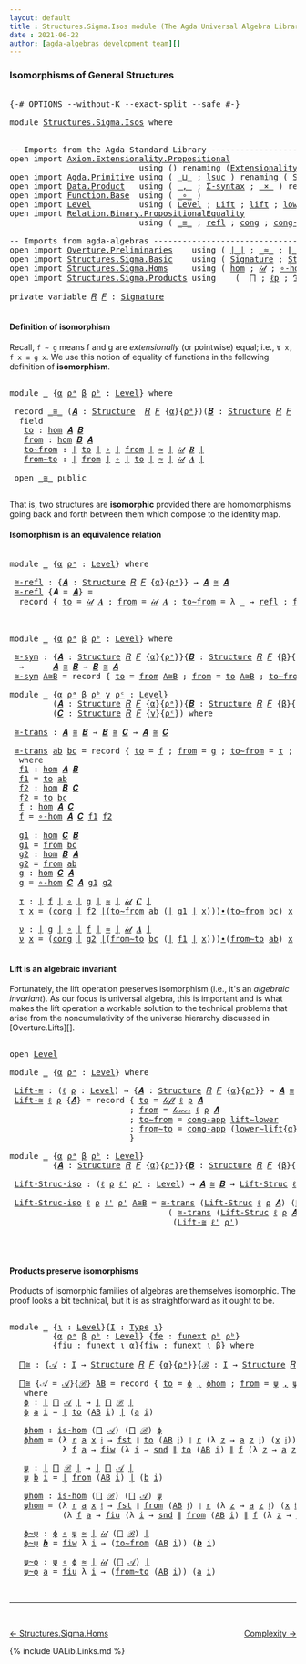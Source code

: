 ```yaml
---
layout: default
title : Structures.Sigma.Isos module (The Agda Universal Algebra Library)
date : 2021-06-22
author: [agda-algebras development team][]
---
```


### <a id="isomorphisms-of-general-structures">Isomorphisms of General Structures</a>

<pre class="Agda">

<a id="262" class="Symbol">{-#</a> <a id="266" class="Keyword">OPTIONS</a> <a id="274" class="Pragma">--without-K</a> <a id="286" class="Pragma">--exact-split</a> <a id="300" class="Pragma">--safe</a> <a id="307" class="Symbol">#-}</a>

<a id="312" class="Keyword">module</a> <a id="319" href="Structures.Sigma.Isos.html" class="Module">Structures.Sigma.Isos</a> <a id="341" class="Keyword">where</a>


<a id="349" class="Comment">-- Imports from the Agda Standard Library ------------------------------------------------------</a>
<a id="446" class="Keyword">open</a> <a id="451" class="Keyword">import</a> <a id="458" href="Axiom.Extensionality.Propositional.html" class="Module">Axiom.Extensionality.Propositional</a>
                           <a id="520" class="Keyword">using</a> <a id="526" class="Symbol">()</a> <a id="529" class="Keyword">renaming</a> <a id="538" class="Symbol">(</a><a id="539" href="Axiom.Extensionality.Propositional.html#741" class="Function">Extensionality</a> <a id="554" class="Symbol">to</a> <a id="557" class="Function">funext</a><a id="563" class="Symbol">)</a>
<a id="565" class="Keyword">open</a> <a id="570" class="Keyword">import</a> <a id="577" href="Agda.Primitive.html" class="Module">Agda.Primitive</a> <a id="592" class="Keyword">using</a> <a id="598" class="Symbol">(</a> <a id="600" href="Agda.Primitive.html#810" class="Primitive Operator">_⊔_</a> <a id="604" class="Symbol">;</a> <a id="606" href="Agda.Primitive.html#780" class="Primitive">lsuc</a> <a id="611" class="Symbol">)</a> <a id="613" class="Keyword">renaming</a> <a id="622" class="Symbol">(</a> <a id="624" href="Agda.Primitive.html#326" class="Primitive">Set</a> <a id="628" class="Symbol">to</a> <a id="631" class="Primitive">Type</a> <a id="636" class="Symbol">)</a>
<a id="638" class="Keyword">open</a> <a id="643" class="Keyword">import</a> <a id="650" href="Data.Product.html" class="Module">Data.Product</a>   <a id="665" class="Keyword">using</a> <a id="671" class="Symbol">(</a> <a id="673" href="Agda.Builtin.Sigma.html#236" class="InductiveConstructor Operator">_,_</a> <a id="677" class="Symbol">;</a> <a id="679" href="Data.Product.html#916" class="Function">Σ-syntax</a> <a id="688" class="Symbol">;</a> <a id="690" href="Data.Product.html#1167" class="Function Operator">_×_</a> <a id="694" class="Symbol">)</a> <a id="696" class="Keyword">renaming</a> <a id="705" class="Symbol">(</a> <a id="707" href="Agda.Builtin.Sigma.html#252" class="Field">proj₁</a> <a id="713" class="Symbol">to</a> <a id="716" class="Field">fst</a> <a id="720" class="Symbol">;</a> <a id="722" href="Agda.Builtin.Sigma.html#264" class="Field">proj₂</a> <a id="728" class="Symbol">to</a> <a id="731" class="Field">snd</a> <a id="735" class="Symbol">)</a>
<a id="737" class="Keyword">open</a> <a id="742" class="Keyword">import</a> <a id="749" href="Function.Base.html" class="Module">Function.Base</a>  <a id="764" class="Keyword">using</a> <a id="770" class="Symbol">(</a> <a id="772" href="Function.Base.html#1031" class="Function Operator">_∘_</a> <a id="776" class="Symbol">)</a>
<a id="778" class="Keyword">open</a> <a id="783" class="Keyword">import</a> <a id="790" href="Level.html" class="Module">Level</a>          <a id="805" class="Keyword">using</a> <a id="811" class="Symbol">(</a> <a id="813" href="Agda.Primitive.html#597" class="Postulate">Level</a> <a id="819" class="Symbol">;</a> <a id="821" href="Level.html#400" class="Record">Lift</a> <a id="826" class="Symbol">;</a> <a id="828" href="Level.html#457" class="InductiveConstructor">lift</a> <a id="833" class="Symbol">;</a> <a id="835" href="Level.html#470" class="Field">lower</a> <a id="841" class="Symbol">)</a>
<a id="843" class="Keyword">open</a> <a id="848" class="Keyword">import</a> <a id="855" href="Relation.Binary.PropositionalEquality.html" class="Module">Relation.Binary.PropositionalEquality</a>
                           <a id="920" class="Keyword">using</a> <a id="926" class="Symbol">(</a> <a id="928" href="Agda.Builtin.Equality.html#151" class="Datatype Operator">_≡_</a> <a id="932" class="Symbol">;</a> <a id="934" href="Agda.Builtin.Equality.html#208" class="InductiveConstructor">refl</a> <a id="939" class="Symbol">;</a> <a id="941" href="Relation.Binary.PropositionalEquality.Core.html#1130" class="Function">cong</a> <a id="946" class="Symbol">;</a> <a id="948" href="Relation.Binary.PropositionalEquality.Core.html#1461" class="Function">cong-app</a> <a id="957" class="Symbol">)</a>

<a id="960" class="Comment">-- Imports from agda-algebras -------------------------------------------------------------------</a>
<a id="1058" class="Keyword">open</a> <a id="1063" class="Keyword">import</a> <a id="1070" href="Overture.Preliminaries.html" class="Module">Overture.Preliminaries</a>    <a id="1096" class="Keyword">using</a> <a id="1102" class="Symbol">(</a> <a id="1104" href="Overture.Preliminaries.html#4245" class="Function Operator">∣_∣</a> <a id="1108" class="Symbol">;</a> <a id="1110" href="Overture.Preliminaries.html#9333" class="Function Operator">_≈_</a> <a id="1114" class="Symbol">;</a> <a id="1116" href="Overture.Preliminaries.html#4283" class="Function Operator">∥_∥</a> <a id="1120" class="Symbol">;</a> <a id="1122" href="Overture.Preliminaries.html#5275" class="Function Operator">_∙_</a> <a id="1126" class="Symbol">;</a> <a id="1128" href="Overture.Preliminaries.html#8658" class="Function">lower∼lift</a> <a id="1139" class="Symbol">;</a> <a id="1141" href="Overture.Preliminaries.html#8582" class="Function">lift∼lower</a> <a id="1152" class="Symbol">)</a>
<a id="1154" class="Keyword">open</a> <a id="1159" class="Keyword">import</a> <a id="1166" href="Structures.Sigma.Basic.html" class="Module">Structures.Sigma.Basic</a>    <a id="1192" class="Keyword">using</a> <a id="1198" class="Symbol">(</a> <a id="1200" href="Structures.Sigma.Basic.html#1165" class="Function">Signature</a> <a id="1210" class="Symbol">;</a> <a id="1212" href="Structures.Sigma.Basic.html#1326" class="Function">Structure</a> <a id="1222" class="Symbol">;</a> <a id="1224" href="Structures.Sigma.Basic.html#3849" class="Function">Lift-Struc</a> <a id="1235" class="Symbol">)</a>
<a id="1237" class="Keyword">open</a> <a id="1242" class="Keyword">import</a> <a id="1249" href="Structures.Sigma.Homs.html" class="Module">Structures.Sigma.Homs</a>     <a id="1275" class="Keyword">using</a> <a id="1281" class="Symbol">(</a> <a id="1283" href="Structures.Sigma.Homs.html#2347" class="Function">hom</a> <a id="1287" class="Symbol">;</a> <a id="1289" href="Structures.Sigma.Homs.html#3461" class="Function">𝒾𝒹</a> <a id="1292" class="Symbol">;</a> <a id="1294" href="Structures.Sigma.Homs.html#3335" class="Function">∘-hom</a> <a id="1300" class="Symbol">;</a> <a id="1302" href="Structures.Sigma.Homs.html#4290" class="Function">𝓁𝒾𝒻𝓉</a> <a id="1307" class="Symbol">;</a> <a id="1309" href="Structures.Sigma.Homs.html#4430" class="Function">𝓁ℴ𝓌ℯ𝓇</a> <a id="1315" class="Symbol">;</a> <a id="1317" href="Structures.Sigma.Homs.html#2256" class="Function">is-hom</a><a id="1323" class="Symbol">)</a>
<a id="1325" class="Keyword">open</a> <a id="1330" class="Keyword">import</a> <a id="1337" href="Structures.Sigma.Products.html" class="Module">Structures.Sigma.Products</a> <a id="1363" class="Keyword">using</a>    <a id="1372" class="Symbol">(</a>  <a id="1375" href="Structures.Sigma.Products.html#876" class="Function">⨅</a> <a id="1377" class="Symbol">;</a> <a id="1379" href="Structures.Sigma.Products.html#1277" class="Function">ℓp</a> <a id="1382" class="Symbol">;</a> <a id="1384" href="Structures.Sigma.Products.html#1313" class="Function">ℑ</a> <a id="1386" class="Symbol">;</a> <a id="1388" href="Structures.Sigma.Products.html#1363" class="Function">𝔖</a> <a id="1390" class="Symbol">;</a> <a id="1392" href="Structures.Sigma.Products.html#1431" class="Function">class-prod</a> <a id="1403" class="Symbol">)</a>

<a id="1406" class="Keyword">private</a> <a id="1414" class="Keyword">variable</a> <a id="1423" href="Structures.Sigma.Isos.html#1423" class="Generalizable">𝑅</a> <a id="1425" href="Structures.Sigma.Isos.html#1425" class="Generalizable">𝐹</a> <a id="1427" class="Symbol">:</a> <a id="1429" href="Structures.Sigma.Basic.html#1165" class="Function">Signature</a>

</pre>


#### <a id="isomorphism-toolbox">Definition of isomorphism</a>

Recall, `f ~ g` means f and g are *extensionally* (or pointwise) equal; i.e., `∀ x, f x ≡ g x`. We use this notion of equality of functions in the following definition of **isomorphism**.

<pre class="Agda">

<a id="1720" class="Keyword">module</a> <a id="1727" href="Structures.Sigma.Isos.html#1727" class="Module">_</a> <a id="1729" class="Symbol">{</a><a id="1730" href="Structures.Sigma.Isos.html#1730" class="Bound">α</a> <a id="1732" href="Structures.Sigma.Isos.html#1732" class="Bound">ρᵃ</a> <a id="1735" href="Structures.Sigma.Isos.html#1735" class="Bound">β</a> <a id="1737" href="Structures.Sigma.Isos.html#1737" class="Bound">ρᵇ</a> <a id="1740" class="Symbol">:</a> <a id="1742" href="Agda.Primitive.html#597" class="Postulate">Level</a><a id="1747" class="Symbol">}</a> <a id="1749" class="Keyword">where</a>

 <a id="1757" class="Keyword">record</a> <a id="1764" href="Structures.Sigma.Isos.html#1764" class="Record Operator">_≅_</a> <a id="1768" class="Symbol">(</a><a id="1769" href="Structures.Sigma.Isos.html#1769" class="Bound">𝑨</a> <a id="1771" class="Symbol">:</a> <a id="1773" href="Structures.Sigma.Basic.html#1326" class="Function">Structure</a>  <a id="1784" href="Structures.Sigma.Isos.html#1423" class="Generalizable">𝑅</a> <a id="1786" href="Structures.Sigma.Isos.html#1425" class="Generalizable">𝐹</a> <a id="1788" class="Symbol">{</a><a id="1789" href="Structures.Sigma.Isos.html#1730" class="Bound">α</a><a id="1790" class="Symbol">}{</a><a id="1792" href="Structures.Sigma.Isos.html#1732" class="Bound">ρᵃ</a><a id="1794" class="Symbol">})(</a><a id="1797" href="Structures.Sigma.Isos.html#1797" class="Bound">𝑩</a> <a id="1799" class="Symbol">:</a> <a id="1801" href="Structures.Sigma.Basic.html#1326" class="Function">Structure</a> <a id="1811" href="Structures.Sigma.Isos.html#1423" class="Generalizable">𝑅</a> <a id="1813" href="Structures.Sigma.Isos.html#1425" class="Generalizable">𝐹</a> <a id="1815" class="Symbol">{</a><a id="1816" href="Structures.Sigma.Isos.html#1735" class="Bound">β</a><a id="1817" class="Symbol">}{</a><a id="1819" href="Structures.Sigma.Isos.html#1737" class="Bound">ρᵇ</a><a id="1821" class="Symbol">})</a> <a id="1824" class="Symbol">:</a> <a id="1826" href="Structures.Sigma.Isos.html#631" class="Primitive">Type</a> <a id="1831" class="Symbol">(</a><a id="1832" href="Structures.Sigma.Isos.html#1730" class="Bound">α</a> <a id="1834" href="Agda.Primitive.html#810" class="Primitive Operator">⊔</a> <a id="1836" href="Structures.Sigma.Isos.html#1732" class="Bound">ρᵃ</a> <a id="1839" href="Agda.Primitive.html#810" class="Primitive Operator">⊔</a> <a id="1841" href="Structures.Sigma.Isos.html#1735" class="Bound">β</a> <a id="1843" href="Agda.Primitive.html#810" class="Primitive Operator">⊔</a> <a id="1845" href="Structures.Sigma.Isos.html#1737" class="Bound">ρᵇ</a><a id="1847" class="Symbol">)</a> <a id="1849" class="Keyword">where</a>
  <a id="1857" class="Keyword">field</a>
   <a id="1866" href="Structures.Sigma.Isos.html#1866" class="Field">to</a> <a id="1869" class="Symbol">:</a> <a id="1871" href="Structures.Sigma.Homs.html#2347" class="Function">hom</a> <a id="1875" href="Structures.Sigma.Isos.html#1769" class="Bound">𝑨</a> <a id="1877" href="Structures.Sigma.Isos.html#1797" class="Bound">𝑩</a>
   <a id="1882" href="Structures.Sigma.Isos.html#1882" class="Field">from</a> <a id="1887" class="Symbol">:</a> <a id="1889" href="Structures.Sigma.Homs.html#2347" class="Function">hom</a> <a id="1893" href="Structures.Sigma.Isos.html#1797" class="Bound">𝑩</a> <a id="1895" href="Structures.Sigma.Isos.html#1769" class="Bound">𝑨</a>
   <a id="1900" href="Structures.Sigma.Isos.html#1900" class="Field">to∼from</a> <a id="1908" class="Symbol">:</a> <a id="1910" href="Overture.Preliminaries.html#4245" class="Function Operator">∣</a> <a id="1912" href="Structures.Sigma.Isos.html#1866" class="Field">to</a> <a id="1915" href="Overture.Preliminaries.html#4245" class="Function Operator">∣</a> <a id="1917" href="Function.Base.html#1031" class="Function Operator">∘</a> <a id="1919" href="Overture.Preliminaries.html#4245" class="Function Operator">∣</a> <a id="1921" href="Structures.Sigma.Isos.html#1882" class="Field">from</a> <a id="1926" href="Overture.Preliminaries.html#4245" class="Function Operator">∣</a> <a id="1928" href="Overture.Preliminaries.html#9333" class="Function Operator">≈</a> <a id="1930" href="Overture.Preliminaries.html#4245" class="Function Operator">∣</a> <a id="1932" href="Structures.Sigma.Homs.html#3461" class="Function">𝒾𝒹</a> <a id="1935" href="Structures.Sigma.Isos.html#1797" class="Bound">𝑩</a> <a id="1937" href="Overture.Preliminaries.html#4245" class="Function Operator">∣</a>
   <a id="1942" href="Structures.Sigma.Isos.html#1942" class="Field">from∼to</a> <a id="1950" class="Symbol">:</a> <a id="1952" href="Overture.Preliminaries.html#4245" class="Function Operator">∣</a> <a id="1954" href="Structures.Sigma.Isos.html#1882" class="Field">from</a> <a id="1959" href="Overture.Preliminaries.html#4245" class="Function Operator">∣</a> <a id="1961" href="Function.Base.html#1031" class="Function Operator">∘</a> <a id="1963" href="Overture.Preliminaries.html#4245" class="Function Operator">∣</a> <a id="1965" href="Structures.Sigma.Isos.html#1866" class="Field">to</a> <a id="1968" href="Overture.Preliminaries.html#4245" class="Function Operator">∣</a> <a id="1970" href="Overture.Preliminaries.html#9333" class="Function Operator">≈</a> <a id="1972" href="Overture.Preliminaries.html#4245" class="Function Operator">∣</a> <a id="1974" href="Structures.Sigma.Homs.html#3461" class="Function">𝒾𝒹</a> <a id="1977" href="Structures.Sigma.Isos.html#1769" class="Bound">𝑨</a> <a id="1979" href="Overture.Preliminaries.html#4245" class="Function Operator">∣</a>

 <a id="1983" class="Keyword">open</a> <a id="1988" href="Structures.Sigma.Isos.html#1764" class="Module Operator">_≅_</a> <a id="1992" class="Keyword">public</a>

</pre>

That is, two structures are **isomorphic** provided there are homomorphisms going back and forth between them which compose to the identity map.



#### <a id="isomorphism-is-an-equivalence-relation">Isomorphism is an equivalence relation</a>

<pre class="Agda">

<a id="2270" class="Keyword">module</a> <a id="2277" href="Structures.Sigma.Isos.html#2277" class="Module">_</a> <a id="2279" class="Symbol">{</a><a id="2280" href="Structures.Sigma.Isos.html#2280" class="Bound">α</a> <a id="2282" href="Structures.Sigma.Isos.html#2282" class="Bound">ρᵃ</a> <a id="2285" class="Symbol">:</a> <a id="2287" href="Agda.Primitive.html#597" class="Postulate">Level</a><a id="2292" class="Symbol">}</a> <a id="2294" class="Keyword">where</a>

 <a id="2302" href="Structures.Sigma.Isos.html#2302" class="Function">≅-refl</a> <a id="2309" class="Symbol">:</a> <a id="2311" class="Symbol">{</a><a id="2312" href="Structures.Sigma.Isos.html#2312" class="Bound">𝑨</a> <a id="2314" class="Symbol">:</a> <a id="2316" href="Structures.Sigma.Basic.html#1326" class="Function">Structure</a> <a id="2326" href="Structures.Sigma.Isos.html#1423" class="Generalizable">𝑅</a> <a id="2328" href="Structures.Sigma.Isos.html#1425" class="Generalizable">𝐹</a> <a id="2330" class="Symbol">{</a><a id="2331" href="Structures.Sigma.Isos.html#2280" class="Bound">α</a><a id="2332" class="Symbol">}{</a><a id="2334" href="Structures.Sigma.Isos.html#2282" class="Bound">ρᵃ</a><a id="2336" class="Symbol">}}</a> <a id="2339" class="Symbol">→</a> <a id="2341" href="Structures.Sigma.Isos.html#2312" class="Bound">𝑨</a> <a id="2343" href="Structures.Sigma.Isos.html#1764" class="Record Operator">≅</a> <a id="2345" href="Structures.Sigma.Isos.html#2312" class="Bound">𝑨</a>
 <a id="2348" href="Structures.Sigma.Isos.html#2302" class="Function">≅-refl</a> <a id="2355" class="Symbol">{</a><a id="2356" class="Argument">𝑨</a> <a id="2358" class="Symbol">=</a> <a id="2360" href="Structures.Sigma.Isos.html#2360" class="Bound">𝑨</a><a id="2361" class="Symbol">}</a> <a id="2363" class="Symbol">=</a>
  <a id="2367" class="Keyword">record</a> <a id="2374" class="Symbol">{</a> <a id="2376" href="Structures.Sigma.Isos.html#1866" class="Field">to</a> <a id="2379" class="Symbol">=</a> <a id="2381" href="Structures.Sigma.Homs.html#3461" class="Function">𝒾𝒹</a> <a id="2384" href="Structures.Sigma.Isos.html#2360" class="Bound">𝑨</a> <a id="2386" class="Symbol">;</a> <a id="2388" href="Structures.Sigma.Isos.html#1882" class="Field">from</a> <a id="2393" class="Symbol">=</a> <a id="2395" href="Structures.Sigma.Homs.html#3461" class="Function">𝒾𝒹</a> <a id="2398" href="Structures.Sigma.Isos.html#2360" class="Bound">𝑨</a> <a id="2400" class="Symbol">;</a> <a id="2402" href="Structures.Sigma.Isos.html#1900" class="Field">to∼from</a> <a id="2410" class="Symbol">=</a> <a id="2412" class="Symbol">λ</a> <a id="2414" href="Structures.Sigma.Isos.html#2414" class="Bound">_</a> <a id="2416" class="Symbol">→</a> <a id="2418" href="Agda.Builtin.Equality.html#208" class="InductiveConstructor">refl</a> <a id="2423" class="Symbol">;</a> <a id="2425" href="Structures.Sigma.Isos.html#1942" class="Field">from∼to</a> <a id="2433" class="Symbol">=</a> <a id="2435" class="Symbol">λ</a> <a id="2437" href="Structures.Sigma.Isos.html#2437" class="Bound">_</a> <a id="2439" class="Symbol">→</a> <a id="2441" href="Agda.Builtin.Equality.html#208" class="InductiveConstructor">refl</a> <a id="2446" class="Symbol">}</a>



<a id="2451" class="Keyword">module</a> <a id="2458" href="Structures.Sigma.Isos.html#2458" class="Module">_</a> <a id="2460" class="Symbol">{</a><a id="2461" href="Structures.Sigma.Isos.html#2461" class="Bound">α</a> <a id="2463" href="Structures.Sigma.Isos.html#2463" class="Bound">ρᵃ</a> <a id="2466" href="Structures.Sigma.Isos.html#2466" class="Bound">β</a> <a id="2468" href="Structures.Sigma.Isos.html#2468" class="Bound">ρᵇ</a> <a id="2471" class="Symbol">:</a> <a id="2473" href="Agda.Primitive.html#597" class="Postulate">Level</a><a id="2478" class="Symbol">}</a> <a id="2480" class="Keyword">where</a>

 <a id="2488" href="Structures.Sigma.Isos.html#2488" class="Function">≅-sym</a> <a id="2494" class="Symbol">:</a> <a id="2496" class="Symbol">{</a><a id="2497" href="Structures.Sigma.Isos.html#2497" class="Bound">𝑨</a> <a id="2499" class="Symbol">:</a> <a id="2501" href="Structures.Sigma.Basic.html#1326" class="Function">Structure</a> <a id="2511" href="Structures.Sigma.Isos.html#1423" class="Generalizable">𝑅</a> <a id="2513" href="Structures.Sigma.Isos.html#1425" class="Generalizable">𝐹</a> <a id="2515" class="Symbol">{</a><a id="2516" href="Structures.Sigma.Isos.html#2461" class="Bound">α</a><a id="2517" class="Symbol">}{</a><a id="2519" href="Structures.Sigma.Isos.html#2463" class="Bound">ρᵃ</a><a id="2521" class="Symbol">}}{</a><a id="2524" href="Structures.Sigma.Isos.html#2524" class="Bound">𝑩</a> <a id="2526" class="Symbol">:</a> <a id="2528" href="Structures.Sigma.Basic.html#1326" class="Function">Structure</a> <a id="2538" href="Structures.Sigma.Isos.html#1423" class="Generalizable">𝑅</a> <a id="2540" href="Structures.Sigma.Isos.html#1425" class="Generalizable">𝐹</a> <a id="2542" class="Symbol">{</a><a id="2543" href="Structures.Sigma.Isos.html#2466" class="Bound">β</a><a id="2544" class="Symbol">}{</a><a id="2546" href="Structures.Sigma.Isos.html#2468" class="Bound">ρᵇ</a><a id="2548" class="Symbol">}}</a>
  <a id="2553" class="Symbol">→</a>      <a id="2560" href="Structures.Sigma.Isos.html#2497" class="Bound">𝑨</a> <a id="2562" href="Structures.Sigma.Isos.html#1764" class="Record Operator">≅</a> <a id="2564" href="Structures.Sigma.Isos.html#2524" class="Bound">𝑩</a> <a id="2566" class="Symbol">→</a> <a id="2568" href="Structures.Sigma.Isos.html#2524" class="Bound">𝑩</a> <a id="2570" href="Structures.Sigma.Isos.html#1764" class="Record Operator">≅</a> <a id="2572" href="Structures.Sigma.Isos.html#2497" class="Bound">𝑨</a>
 <a id="2575" href="Structures.Sigma.Isos.html#2488" class="Function">≅-sym</a> <a id="2581" href="Structures.Sigma.Isos.html#2581" class="Bound">A≅B</a> <a id="2585" class="Symbol">=</a> <a id="2587" class="Keyword">record</a> <a id="2594" class="Symbol">{</a> <a id="2596" href="Structures.Sigma.Isos.html#1866" class="Field">to</a> <a id="2599" class="Symbol">=</a> <a id="2601" href="Structures.Sigma.Isos.html#1882" class="Field">from</a> <a id="2606" href="Structures.Sigma.Isos.html#2581" class="Bound">A≅B</a> <a id="2610" class="Symbol">;</a> <a id="2612" href="Structures.Sigma.Isos.html#1882" class="Field">from</a> <a id="2617" class="Symbol">=</a> <a id="2619" href="Structures.Sigma.Isos.html#1866" class="Field">to</a> <a id="2622" href="Structures.Sigma.Isos.html#2581" class="Bound">A≅B</a> <a id="2626" class="Symbol">;</a> <a id="2628" href="Structures.Sigma.Isos.html#1900" class="Field">to∼from</a> <a id="2636" class="Symbol">=</a> <a id="2638" href="Structures.Sigma.Isos.html#1942" class="Field">from∼to</a> <a id="2646" href="Structures.Sigma.Isos.html#2581" class="Bound">A≅B</a> <a id="2650" class="Symbol">;</a> <a id="2652" href="Structures.Sigma.Isos.html#1942" class="Field">from∼to</a> <a id="2660" class="Symbol">=</a> <a id="2662" href="Structures.Sigma.Isos.html#1900" class="Field">to∼from</a> <a id="2670" href="Structures.Sigma.Isos.html#2581" class="Bound">A≅B</a> <a id="2674" class="Symbol">}</a>

<a id="2677" class="Keyword">module</a> <a id="2684" href="Structures.Sigma.Isos.html#2684" class="Module">_</a> <a id="2686" class="Symbol">{</a><a id="2687" href="Structures.Sigma.Isos.html#2687" class="Bound">α</a> <a id="2689" href="Structures.Sigma.Isos.html#2689" class="Bound">ρᵃ</a> <a id="2692" href="Structures.Sigma.Isos.html#2692" class="Bound">β</a> <a id="2694" href="Structures.Sigma.Isos.html#2694" class="Bound">ρᵇ</a> <a id="2697" href="Structures.Sigma.Isos.html#2697" class="Bound">γ</a> <a id="2699" href="Structures.Sigma.Isos.html#2699" class="Bound">ρᶜ</a> <a id="2702" class="Symbol">:</a> <a id="2704" href="Agda.Primitive.html#597" class="Postulate">Level</a><a id="2709" class="Symbol">}</a>
         <a id="2720" class="Symbol">(</a><a id="2721" href="Structures.Sigma.Isos.html#2721" class="Bound">𝑨</a> <a id="2723" class="Symbol">:</a> <a id="2725" href="Structures.Sigma.Basic.html#1326" class="Function">Structure</a> <a id="2735" href="Structures.Sigma.Isos.html#1423" class="Generalizable">𝑅</a> <a id="2737" href="Structures.Sigma.Isos.html#1425" class="Generalizable">𝐹</a> <a id="2739" class="Symbol">{</a><a id="2740" href="Structures.Sigma.Isos.html#2687" class="Bound">α</a><a id="2741" class="Symbol">}{</a><a id="2743" href="Structures.Sigma.Isos.html#2689" class="Bound">ρᵃ</a><a id="2745" class="Symbol">}){</a><a id="2748" href="Structures.Sigma.Isos.html#2748" class="Bound">𝑩</a> <a id="2750" class="Symbol">:</a> <a id="2752" href="Structures.Sigma.Basic.html#1326" class="Function">Structure</a> <a id="2762" href="Structures.Sigma.Isos.html#1423" class="Generalizable">𝑅</a> <a id="2764" href="Structures.Sigma.Isos.html#1425" class="Generalizable">𝐹</a> <a id="2766" class="Symbol">{</a><a id="2767" href="Structures.Sigma.Isos.html#2692" class="Bound">β</a><a id="2768" class="Symbol">}{</a><a id="2770" href="Structures.Sigma.Isos.html#2694" class="Bound">ρᵇ</a><a id="2772" class="Symbol">}}</a>
         <a id="2784" class="Symbol">(</a><a id="2785" href="Structures.Sigma.Isos.html#2785" class="Bound">𝑪</a> <a id="2787" class="Symbol">:</a> <a id="2789" href="Structures.Sigma.Basic.html#1326" class="Function">Structure</a> <a id="2799" href="Structures.Sigma.Isos.html#1423" class="Generalizable">𝑅</a> <a id="2801" href="Structures.Sigma.Isos.html#1425" class="Generalizable">𝐹</a> <a id="2803" class="Symbol">{</a><a id="2804" href="Structures.Sigma.Isos.html#2697" class="Bound">γ</a><a id="2805" class="Symbol">}{</a><a id="2807" href="Structures.Sigma.Isos.html#2699" class="Bound">ρᶜ</a><a id="2809" class="Symbol">})</a> <a id="2812" class="Keyword">where</a>

 <a id="2820" href="Structures.Sigma.Isos.html#2820" class="Function">≅-trans</a> <a id="2828" class="Symbol">:</a> <a id="2830" href="Structures.Sigma.Isos.html#2721" class="Bound">𝑨</a> <a id="2832" href="Structures.Sigma.Isos.html#1764" class="Record Operator">≅</a> <a id="2834" href="Structures.Sigma.Isos.html#2748" class="Bound">𝑩</a> <a id="2836" class="Symbol">→</a> <a id="2838" href="Structures.Sigma.Isos.html#2748" class="Bound">𝑩</a> <a id="2840" href="Structures.Sigma.Isos.html#1764" class="Record Operator">≅</a> <a id="2842" href="Structures.Sigma.Isos.html#2785" class="Bound">𝑪</a> <a id="2844" class="Symbol">→</a> <a id="2846" href="Structures.Sigma.Isos.html#2721" class="Bound">𝑨</a> <a id="2848" href="Structures.Sigma.Isos.html#1764" class="Record Operator">≅</a> <a id="2850" href="Structures.Sigma.Isos.html#2785" class="Bound">𝑪</a>

 <a id="2854" href="Structures.Sigma.Isos.html#2820" class="Function">≅-trans</a> <a id="2862" href="Structures.Sigma.Isos.html#2862" class="Bound">ab</a> <a id="2865" href="Structures.Sigma.Isos.html#2865" class="Bound">bc</a> <a id="2868" class="Symbol">=</a> <a id="2870" class="Keyword">record</a> <a id="2877" class="Symbol">{</a> <a id="2879" href="Structures.Sigma.Isos.html#1866" class="Field">to</a> <a id="2882" class="Symbol">=</a> <a id="2884" href="Structures.Sigma.Isos.html#2993" class="Function">f</a> <a id="2886" class="Symbol">;</a> <a id="2888" href="Structures.Sigma.Isos.html#1882" class="Field">from</a> <a id="2893" class="Symbol">=</a> <a id="2895" href="Structures.Sigma.Isos.html#3090" class="Function">g</a> <a id="2897" class="Symbol">;</a> <a id="2899" href="Structures.Sigma.Isos.html#1900" class="Field">to∼from</a> <a id="2907" class="Symbol">=</a> <a id="2909" href="Structures.Sigma.Isos.html#3127" class="Function">τ</a> <a id="2911" class="Symbol">;</a> <a id="2913" href="Structures.Sigma.Isos.html#1942" class="Field">from∼to</a> <a id="2921" class="Symbol">=</a> <a id="2923" href="Structures.Sigma.Isos.html#3219" class="Function">ν</a> <a id="2925" class="Symbol">}</a>
  <a id="2929" class="Keyword">where</a>
  <a id="2937" href="Structures.Sigma.Isos.html#2937" class="Function">f1</a> <a id="2940" class="Symbol">:</a> <a id="2942" href="Structures.Sigma.Homs.html#2347" class="Function">hom</a> <a id="2946" href="Structures.Sigma.Isos.html#2721" class="Bound">𝑨</a> <a id="2948" href="Structures.Sigma.Isos.html#2748" class="Bound">𝑩</a>
  <a id="2952" href="Structures.Sigma.Isos.html#2937" class="Function">f1</a> <a id="2955" class="Symbol">=</a> <a id="2957" href="Structures.Sigma.Isos.html#1866" class="Field">to</a> <a id="2960" href="Structures.Sigma.Isos.html#2862" class="Bound">ab</a>
  <a id="2965" href="Structures.Sigma.Isos.html#2965" class="Function">f2</a> <a id="2968" class="Symbol">:</a> <a id="2970" href="Structures.Sigma.Homs.html#2347" class="Function">hom</a> <a id="2974" href="Structures.Sigma.Isos.html#2748" class="Bound">𝑩</a> <a id="2976" href="Structures.Sigma.Isos.html#2785" class="Bound">𝑪</a>
  <a id="2980" href="Structures.Sigma.Isos.html#2965" class="Function">f2</a> <a id="2983" class="Symbol">=</a> <a id="2985" href="Structures.Sigma.Isos.html#1866" class="Field">to</a> <a id="2988" href="Structures.Sigma.Isos.html#2865" class="Bound">bc</a>
  <a id="2993" href="Structures.Sigma.Isos.html#2993" class="Function">f</a> <a id="2995" class="Symbol">:</a> <a id="2997" href="Structures.Sigma.Homs.html#2347" class="Function">hom</a> <a id="3001" href="Structures.Sigma.Isos.html#2721" class="Bound">𝑨</a> <a id="3003" href="Structures.Sigma.Isos.html#2785" class="Bound">𝑪</a>
  <a id="3007" href="Structures.Sigma.Isos.html#2993" class="Function">f</a> <a id="3009" class="Symbol">=</a> <a id="3011" href="Structures.Sigma.Homs.html#3335" class="Function">∘-hom</a> <a id="3017" href="Structures.Sigma.Isos.html#2721" class="Bound">𝑨</a> <a id="3019" href="Structures.Sigma.Isos.html#2785" class="Bound">𝑪</a> <a id="3021" href="Structures.Sigma.Isos.html#2937" class="Function">f1</a> <a id="3024" href="Structures.Sigma.Isos.html#2965" class="Function">f2</a>

  <a id="3030" href="Structures.Sigma.Isos.html#3030" class="Function">g1</a> <a id="3033" class="Symbol">:</a> <a id="3035" href="Structures.Sigma.Homs.html#2347" class="Function">hom</a> <a id="3039" href="Structures.Sigma.Isos.html#2785" class="Bound">𝑪</a> <a id="3041" href="Structures.Sigma.Isos.html#2748" class="Bound">𝑩</a>
  <a id="3045" href="Structures.Sigma.Isos.html#3030" class="Function">g1</a> <a id="3048" class="Symbol">=</a> <a id="3050" href="Structures.Sigma.Isos.html#1882" class="Field">from</a> <a id="3055" href="Structures.Sigma.Isos.html#2865" class="Bound">bc</a>
  <a id="3060" href="Structures.Sigma.Isos.html#3060" class="Function">g2</a> <a id="3063" class="Symbol">:</a> <a id="3065" href="Structures.Sigma.Homs.html#2347" class="Function">hom</a> <a id="3069" href="Structures.Sigma.Isos.html#2748" class="Bound">𝑩</a> <a id="3071" href="Structures.Sigma.Isos.html#2721" class="Bound">𝑨</a>
  <a id="3075" href="Structures.Sigma.Isos.html#3060" class="Function">g2</a> <a id="3078" class="Symbol">=</a> <a id="3080" href="Structures.Sigma.Isos.html#1882" class="Field">from</a> <a id="3085" href="Structures.Sigma.Isos.html#2862" class="Bound">ab</a>
  <a id="3090" href="Structures.Sigma.Isos.html#3090" class="Function">g</a> <a id="3092" class="Symbol">:</a> <a id="3094" href="Structures.Sigma.Homs.html#2347" class="Function">hom</a> <a id="3098" href="Structures.Sigma.Isos.html#2785" class="Bound">𝑪</a> <a id="3100" href="Structures.Sigma.Isos.html#2721" class="Bound">𝑨</a>
  <a id="3104" href="Structures.Sigma.Isos.html#3090" class="Function">g</a> <a id="3106" class="Symbol">=</a> <a id="3108" href="Structures.Sigma.Homs.html#3335" class="Function">∘-hom</a> <a id="3114" href="Structures.Sigma.Isos.html#2785" class="Bound">𝑪</a> <a id="3116" href="Structures.Sigma.Isos.html#2721" class="Bound">𝑨</a> <a id="3118" href="Structures.Sigma.Isos.html#3030" class="Function">g1</a> <a id="3121" href="Structures.Sigma.Isos.html#3060" class="Function">g2</a>

  <a id="3127" href="Structures.Sigma.Isos.html#3127" class="Function">τ</a> <a id="3129" class="Symbol">:</a> <a id="3131" href="Overture.Preliminaries.html#4245" class="Function Operator">∣</a> <a id="3133" href="Structures.Sigma.Isos.html#2993" class="Function">f</a> <a id="3135" href="Overture.Preliminaries.html#4245" class="Function Operator">∣</a> <a id="3137" href="Function.Base.html#1031" class="Function Operator">∘</a> <a id="3139" href="Overture.Preliminaries.html#4245" class="Function Operator">∣</a> <a id="3141" href="Structures.Sigma.Isos.html#3090" class="Function">g</a> <a id="3143" href="Overture.Preliminaries.html#4245" class="Function Operator">∣</a> <a id="3145" href="Overture.Preliminaries.html#9333" class="Function Operator">≈</a> <a id="3147" href="Overture.Preliminaries.html#4245" class="Function Operator">∣</a> <a id="3149" href="Structures.Sigma.Homs.html#3461" class="Function">𝒾𝒹</a> <a id="3152" href="Structures.Sigma.Isos.html#2785" class="Bound">𝑪</a> <a id="3154" href="Overture.Preliminaries.html#4245" class="Function Operator">∣</a>
  <a id="3158" href="Structures.Sigma.Isos.html#3127" class="Function">τ</a> <a id="3160" href="Structures.Sigma.Isos.html#3160" class="Bound">x</a> <a id="3162" class="Symbol">=</a> <a id="3164" class="Symbol">(</a><a id="3165" href="Relation.Binary.PropositionalEquality.Core.html#1130" class="Function">cong</a> <a id="3170" href="Overture.Preliminaries.html#4245" class="Function Operator">∣</a> <a id="3172" href="Structures.Sigma.Isos.html#2965" class="Function">f2</a> <a id="3175" href="Overture.Preliminaries.html#4245" class="Function Operator">∣</a><a id="3176" class="Symbol">(</a><a id="3177" href="Structures.Sigma.Isos.html#1900" class="Field">to∼from</a> <a id="3185" href="Structures.Sigma.Isos.html#2862" class="Bound">ab</a> <a id="3188" class="Symbol">(</a><a id="3189" href="Overture.Preliminaries.html#4245" class="Function Operator">∣</a> <a id="3191" href="Structures.Sigma.Isos.html#3030" class="Function">g1</a> <a id="3194" href="Overture.Preliminaries.html#4245" class="Function Operator">∣</a> <a id="3196" href="Structures.Sigma.Isos.html#3160" class="Bound">x</a><a id="3197" class="Symbol">)))</a><a id="3200" href="Overture.Preliminaries.html#5275" class="Function Operator">∙</a><a id="3201" class="Symbol">(</a><a id="3202" href="Structures.Sigma.Isos.html#1900" class="Field">to∼from</a> <a id="3210" href="Structures.Sigma.Isos.html#2865" class="Bound">bc</a><a id="3212" class="Symbol">)</a> <a id="3214" href="Structures.Sigma.Isos.html#3160" class="Bound">x</a>

  <a id="3219" href="Structures.Sigma.Isos.html#3219" class="Function">ν</a> <a id="3221" class="Symbol">:</a> <a id="3223" href="Overture.Preliminaries.html#4245" class="Function Operator">∣</a> <a id="3225" href="Structures.Sigma.Isos.html#3090" class="Function">g</a> <a id="3227" href="Overture.Preliminaries.html#4245" class="Function Operator">∣</a> <a id="3229" href="Function.Base.html#1031" class="Function Operator">∘</a> <a id="3231" href="Overture.Preliminaries.html#4245" class="Function Operator">∣</a> <a id="3233" href="Structures.Sigma.Isos.html#2993" class="Function">f</a> <a id="3235" href="Overture.Preliminaries.html#4245" class="Function Operator">∣</a> <a id="3237" href="Overture.Preliminaries.html#9333" class="Function Operator">≈</a> <a id="3239" href="Overture.Preliminaries.html#4245" class="Function Operator">∣</a> <a id="3241" href="Structures.Sigma.Homs.html#3461" class="Function">𝒾𝒹</a> <a id="3244" href="Structures.Sigma.Isos.html#2721" class="Bound">𝑨</a> <a id="3246" href="Overture.Preliminaries.html#4245" class="Function Operator">∣</a>
  <a id="3250" href="Structures.Sigma.Isos.html#3219" class="Function">ν</a> <a id="3252" href="Structures.Sigma.Isos.html#3252" class="Bound">x</a> <a id="3254" class="Symbol">=</a> <a id="3256" class="Symbol">(</a><a id="3257" href="Relation.Binary.PropositionalEquality.Core.html#1130" class="Function">cong</a> <a id="3262" href="Overture.Preliminaries.html#4245" class="Function Operator">∣</a> <a id="3264" href="Structures.Sigma.Isos.html#3060" class="Function">g2</a> <a id="3267" href="Overture.Preliminaries.html#4245" class="Function Operator">∣</a><a id="3268" class="Symbol">(</a><a id="3269" href="Structures.Sigma.Isos.html#1942" class="Field">from∼to</a> <a id="3277" href="Structures.Sigma.Isos.html#2865" class="Bound">bc</a> <a id="3280" class="Symbol">(</a><a id="3281" href="Overture.Preliminaries.html#4245" class="Function Operator">∣</a> <a id="3283" href="Structures.Sigma.Isos.html#2937" class="Function">f1</a> <a id="3286" href="Overture.Preliminaries.html#4245" class="Function Operator">∣</a> <a id="3288" href="Structures.Sigma.Isos.html#3252" class="Bound">x</a><a id="3289" class="Symbol">)))</a><a id="3292" href="Overture.Preliminaries.html#5275" class="Function Operator">∙</a><a id="3293" class="Symbol">(</a><a id="3294" href="Structures.Sigma.Isos.html#1942" class="Field">from∼to</a> <a id="3302" href="Structures.Sigma.Isos.html#2862" class="Bound">ab</a><a id="3304" class="Symbol">)</a> <a id="3306" href="Structures.Sigma.Isos.html#3252" class="Bound">x</a>

</pre>

#### <a id="lift-is-an-algebraic-invariant">Lift is an algebraic invariant</a>

Fortunately, the lift operation preserves isomorphism (i.e., it's an *algebraic invariant*). As our focus is universal algebra, this is important and is what makes the lift operation a workable solution to the technical problems that arise from the noncumulativity of the universe hierarchy discussed in [Overture.Lifts][].

<pre class="Agda">

<a id="3740" class="Keyword">open</a> <a id="3745" href="Level.html" class="Module">Level</a>

<a id="3752" class="Keyword">module</a> <a id="3759" href="Structures.Sigma.Isos.html#3759" class="Module">_</a> <a id="3761" class="Symbol">{</a><a id="3762" href="Structures.Sigma.Isos.html#3762" class="Bound">α</a> <a id="3764" href="Structures.Sigma.Isos.html#3764" class="Bound">ρᵃ</a> <a id="3767" class="Symbol">:</a> <a id="3769" href="Agda.Primitive.html#597" class="Postulate">Level</a><a id="3774" class="Symbol">}</a> <a id="3776" class="Keyword">where</a>

 <a id="3784" href="Structures.Sigma.Isos.html#3784" class="Function">Lift-≅</a> <a id="3791" class="Symbol">:</a> <a id="3793" class="Symbol">(</a><a id="3794" href="Structures.Sigma.Isos.html#3794" class="Bound">ℓ</a> <a id="3796" href="Structures.Sigma.Isos.html#3796" class="Bound">ρ</a> <a id="3798" class="Symbol">:</a> <a id="3800" href="Agda.Primitive.html#597" class="Postulate">Level</a><a id="3805" class="Symbol">)</a> <a id="3807" class="Symbol">→</a> <a id="3809" class="Symbol">{</a><a id="3810" href="Structures.Sigma.Isos.html#3810" class="Bound">𝑨</a> <a id="3812" class="Symbol">:</a> <a id="3814" href="Structures.Sigma.Basic.html#1326" class="Function">Structure</a> <a id="3824" href="Structures.Sigma.Isos.html#1423" class="Generalizable">𝑅</a> <a id="3826" href="Structures.Sigma.Isos.html#1425" class="Generalizable">𝐹</a> <a id="3828" class="Symbol">{</a><a id="3829" href="Structures.Sigma.Isos.html#3762" class="Bound">α</a><a id="3830" class="Symbol">}{</a><a id="3832" href="Structures.Sigma.Isos.html#3764" class="Bound">ρᵃ</a><a id="3834" class="Symbol">}}</a> <a id="3837" class="Symbol">→</a> <a id="3839" href="Structures.Sigma.Isos.html#3810" class="Bound">𝑨</a> <a id="3841" href="Structures.Sigma.Isos.html#1764" class="Record Operator">≅</a> <a id="3843" class="Symbol">(</a><a id="3844" href="Structures.Sigma.Basic.html#3849" class="Function">Lift-Struc</a> <a id="3855" href="Structures.Sigma.Isos.html#3794" class="Bound">ℓ</a> <a id="3857" href="Structures.Sigma.Isos.html#3796" class="Bound">ρ</a> <a id="3859" href="Structures.Sigma.Isos.html#3810" class="Bound">𝑨</a><a id="3860" class="Symbol">)</a>
 <a id="3863" href="Structures.Sigma.Isos.html#3784" class="Function">Lift-≅</a> <a id="3870" href="Structures.Sigma.Isos.html#3870" class="Bound">ℓ</a> <a id="3872" href="Structures.Sigma.Isos.html#3872" class="Bound">ρ</a> <a id="3874" class="Symbol">{</a><a id="3875" href="Structures.Sigma.Isos.html#3875" class="Bound">𝑨</a><a id="3876" class="Symbol">}</a> <a id="3878" class="Symbol">=</a> <a id="3880" class="Keyword">record</a> <a id="3887" class="Symbol">{</a> <a id="3889" href="Structures.Sigma.Isos.html#1866" class="Field">to</a> <a id="3892" class="Symbol">=</a> <a id="3894" href="Structures.Sigma.Homs.html#4290" class="Function">𝓁𝒾𝒻𝓉</a> <a id="3899" href="Structures.Sigma.Isos.html#3870" class="Bound">ℓ</a> <a id="3901" href="Structures.Sigma.Isos.html#3872" class="Bound">ρ</a> <a id="3903" href="Structures.Sigma.Isos.html#3875" class="Bound">𝑨</a>
                         <a id="3930" class="Symbol">;</a> <a id="3932" href="Structures.Sigma.Isos.html#1882" class="Field">from</a> <a id="3937" class="Symbol">=</a> <a id="3939" href="Structures.Sigma.Homs.html#4430" class="Function">𝓁ℴ𝓌ℯ𝓇</a> <a id="3945" href="Structures.Sigma.Isos.html#3870" class="Bound">ℓ</a> <a id="3947" href="Structures.Sigma.Isos.html#3872" class="Bound">ρ</a> <a id="3949" href="Structures.Sigma.Isos.html#3875" class="Bound">𝑨</a>
                         <a id="3976" class="Symbol">;</a> <a id="3978" href="Structures.Sigma.Isos.html#1900" class="Field">to∼from</a> <a id="3986" class="Symbol">=</a> <a id="3988" href="Relation.Binary.PropositionalEquality.Core.html#1461" class="Function">cong-app</a> <a id="3997" href="Overture.Preliminaries.html#8582" class="Function">lift∼lower</a>
                         <a id="4033" class="Symbol">;</a> <a id="4035" href="Structures.Sigma.Isos.html#1942" class="Field">from∼to</a> <a id="4043" class="Symbol">=</a> <a id="4045" href="Relation.Binary.PropositionalEquality.Core.html#1461" class="Function">cong-app</a> <a id="4054" class="Symbol">(</a><a id="4055" href="Overture.Preliminaries.html#8658" class="Function">lower∼lift</a><a id="4065" class="Symbol">{</a><a id="4066" href="Structures.Sigma.Isos.html#3762" class="Bound">α</a><a id="4067" class="Symbol">}{</a><a id="4069" href="Structures.Sigma.Isos.html#3872" class="Bound">ρ</a><a id="4070" class="Symbol">})</a>
                         <a id="4098" class="Symbol">}</a>

<a id="4101" class="Keyword">module</a> <a id="4108" href="Structures.Sigma.Isos.html#4108" class="Module">_</a> <a id="4110" class="Symbol">{</a><a id="4111" href="Structures.Sigma.Isos.html#4111" class="Bound">α</a> <a id="4113" href="Structures.Sigma.Isos.html#4113" class="Bound">ρᵃ</a> <a id="4116" href="Structures.Sigma.Isos.html#4116" class="Bound">β</a> <a id="4118" href="Structures.Sigma.Isos.html#4118" class="Bound">ρᵇ</a> <a id="4121" class="Symbol">:</a> <a id="4123" href="Agda.Primitive.html#597" class="Postulate">Level</a><a id="4128" class="Symbol">}</a>
         <a id="4139" class="Symbol">{</a><a id="4140" href="Structures.Sigma.Isos.html#4140" class="Bound">𝑨</a> <a id="4142" class="Symbol">:</a> <a id="4144" href="Structures.Sigma.Basic.html#1326" class="Function">Structure</a> <a id="4154" href="Structures.Sigma.Isos.html#1423" class="Generalizable">𝑅</a> <a id="4156" href="Structures.Sigma.Isos.html#1425" class="Generalizable">𝐹</a> <a id="4158" class="Symbol">{</a><a id="4159" href="Structures.Sigma.Isos.html#4111" class="Bound">α</a><a id="4160" class="Symbol">}{</a><a id="4162" href="Structures.Sigma.Isos.html#4113" class="Bound">ρᵃ</a><a id="4164" class="Symbol">}}{</a><a id="4167" href="Structures.Sigma.Isos.html#4167" class="Bound">𝑩</a> <a id="4169" class="Symbol">:</a> <a id="4171" href="Structures.Sigma.Basic.html#1326" class="Function">Structure</a> <a id="4181" href="Structures.Sigma.Isos.html#1423" class="Generalizable">𝑅</a> <a id="4183" href="Structures.Sigma.Isos.html#1425" class="Generalizable">𝐹</a> <a id="4185" class="Symbol">{</a><a id="4186" href="Structures.Sigma.Isos.html#4116" class="Bound">β</a><a id="4187" class="Symbol">}{</a><a id="4189" href="Structures.Sigma.Isos.html#4118" class="Bound">ρᵇ</a><a id="4191" class="Symbol">}}</a> <a id="4194" class="Keyword">where</a>

 <a id="4202" href="Structures.Sigma.Isos.html#4202" class="Function">Lift-Struc-iso</a> <a id="4217" class="Symbol">:</a> <a id="4219" class="Symbol">(</a><a id="4220" href="Structures.Sigma.Isos.html#4220" class="Bound">ℓ</a> <a id="4222" href="Structures.Sigma.Isos.html#4222" class="Bound">ρ</a> <a id="4224" href="Structures.Sigma.Isos.html#4224" class="Bound">ℓ&#39;</a> <a id="4227" href="Structures.Sigma.Isos.html#4227" class="Bound">ρ&#39;</a> <a id="4230" class="Symbol">:</a> <a id="4232" href="Agda.Primitive.html#597" class="Postulate">Level</a><a id="4237" class="Symbol">)</a> <a id="4239" class="Symbol">→</a> <a id="4241" href="Structures.Sigma.Isos.html#4140" class="Bound">𝑨</a> <a id="4243" href="Structures.Sigma.Isos.html#1764" class="Record Operator">≅</a> <a id="4245" href="Structures.Sigma.Isos.html#4167" class="Bound">𝑩</a> <a id="4247" class="Symbol">→</a> <a id="4249" href="Structures.Sigma.Basic.html#3849" class="Function">Lift-Struc</a> <a id="4260" href="Structures.Sigma.Isos.html#4220" class="Bound">ℓ</a> <a id="4262" href="Structures.Sigma.Isos.html#4222" class="Bound">ρ</a> <a id="4264" href="Structures.Sigma.Isos.html#4140" class="Bound">𝑨</a> <a id="4266" href="Structures.Sigma.Isos.html#1764" class="Record Operator">≅</a> <a id="4268" href="Structures.Sigma.Basic.html#3849" class="Function">Lift-Struc</a> <a id="4279" href="Structures.Sigma.Isos.html#4224" class="Bound">ℓ&#39;</a> <a id="4282" href="Structures.Sigma.Isos.html#4227" class="Bound">ρ&#39;</a> <a id="4285" href="Structures.Sigma.Isos.html#4167" class="Bound">𝑩</a>

 <a id="4289" href="Structures.Sigma.Isos.html#4202" class="Function">Lift-Struc-iso</a> <a id="4304" href="Structures.Sigma.Isos.html#4304" class="Bound">ℓ</a> <a id="4306" href="Structures.Sigma.Isos.html#4306" class="Bound">ρ</a> <a id="4308" href="Structures.Sigma.Isos.html#4308" class="Bound">ℓ&#39;</a> <a id="4311" href="Structures.Sigma.Isos.html#4311" class="Bound">ρ&#39;</a> <a id="4314" href="Structures.Sigma.Isos.html#4314" class="Bound">A≅B</a> <a id="4318" class="Symbol">=</a> <a id="4320" href="Structures.Sigma.Isos.html#2820" class="Function">≅-trans</a> <a id="4328" class="Symbol">(</a><a id="4329" href="Structures.Sigma.Basic.html#3849" class="Function">Lift-Struc</a> <a id="4340" href="Structures.Sigma.Isos.html#4304" class="Bound">ℓ</a> <a id="4342" href="Structures.Sigma.Isos.html#4306" class="Bound">ρ</a> <a id="4344" href="Structures.Sigma.Isos.html#4140" class="Bound">𝑨</a><a id="4345" class="Symbol">)</a> <a id="4347" class="Symbol">(</a><a id="4348" href="Structures.Sigma.Basic.html#3849" class="Function">Lift-Struc</a> <a id="4359" href="Structures.Sigma.Isos.html#4308" class="Bound">ℓ&#39;</a> <a id="4362" href="Structures.Sigma.Isos.html#4311" class="Bound">ρ&#39;</a> <a id="4365" href="Structures.Sigma.Isos.html#4167" class="Bound">𝑩</a><a id="4366" class="Symbol">)</a>
                                 <a id="4401" class="Symbol">(</a> <a id="4403" href="Structures.Sigma.Isos.html#2820" class="Function">≅-trans</a> <a id="4411" class="Symbol">(</a><a id="4412" href="Structures.Sigma.Basic.html#3849" class="Function">Lift-Struc</a> <a id="4423" href="Structures.Sigma.Isos.html#4304" class="Bound">ℓ</a> <a id="4425" href="Structures.Sigma.Isos.html#4306" class="Bound">ρ</a> <a id="4427" href="Structures.Sigma.Isos.html#4140" class="Bound">𝑨</a><a id="4428" class="Symbol">)</a> <a id="4430" href="Structures.Sigma.Isos.html#4167" class="Bound">𝑩</a> <a id="4432" class="Symbol">(</a><a id="4433" href="Structures.Sigma.Isos.html#2488" class="Function">≅-sym</a> <a id="4439" class="Symbol">(</a><a id="4440" href="Structures.Sigma.Isos.html#3784" class="Function">Lift-≅</a> <a id="4447" href="Structures.Sigma.Isos.html#4304" class="Bound">ℓ</a> <a id="4449" href="Structures.Sigma.Isos.html#4306" class="Bound">ρ</a><a id="4450" class="Symbol">))</a> <a id="4453" href="Structures.Sigma.Isos.html#4314" class="Bound">A≅B</a> <a id="4457" class="Symbol">)</a>
                                  <a id="4493" class="Symbol">(</a><a id="4494" href="Structures.Sigma.Isos.html#3784" class="Function">Lift-≅</a> <a id="4501" href="Structures.Sigma.Isos.html#4308" class="Bound">ℓ&#39;</a> <a id="4504" href="Structures.Sigma.Isos.html#4311" class="Bound">ρ&#39;</a><a id="4506" class="Symbol">)</a>



</pre>



#### <a id="products-preserve-isomorphisms">Products preserve isomorphisms</a>

Products of isomorphic families of algebras are themselves isomorphic. The proof looks a bit technical, but it is as straightforward as it ought to be.

<pre class="Agda">

<a id="4772" class="Keyword">module</a> <a id="4779" href="Structures.Sigma.Isos.html#4779" class="Module">_</a> <a id="4781" class="Symbol">{</a><a id="4782" href="Structures.Sigma.Isos.html#4782" class="Bound">ι</a> <a id="4784" class="Symbol">:</a> <a id="4786" href="Agda.Primitive.html#597" class="Postulate">Level</a><a id="4791" class="Symbol">}{</a><a id="4793" href="Structures.Sigma.Isos.html#4793" class="Bound">I</a> <a id="4795" class="Symbol">:</a> <a id="4797" href="Structures.Sigma.Isos.html#631" class="Primitive">Type</a> <a id="4802" href="Structures.Sigma.Isos.html#4782" class="Bound">ι</a><a id="4803" class="Symbol">}</a>
         <a id="4814" class="Symbol">{</a><a id="4815" href="Structures.Sigma.Isos.html#4815" class="Bound">α</a> <a id="4817" href="Structures.Sigma.Isos.html#4817" class="Bound">ρᵃ</a> <a id="4820" href="Structures.Sigma.Isos.html#4820" class="Bound">β</a> <a id="4822" href="Structures.Sigma.Isos.html#4822" class="Bound">ρᵇ</a> <a id="4825" class="Symbol">:</a> <a id="4827" href="Agda.Primitive.html#597" class="Postulate">Level</a><a id="4832" class="Symbol">}</a> <a id="4834" class="Symbol">{</a><a id="4835" href="Structures.Sigma.Isos.html#4835" class="Bound">fe</a> <a id="4838" class="Symbol">:</a> <a id="4840" href="Structures.Sigma.Isos.html#557" class="Function">funext</a> <a id="4847" href="Structures.Sigma.Isos.html#4822" class="Bound">ρᵇ</a> <a id="4850" href="Structures.Sigma.Isos.html#4822" class="Bound">ρᵇ</a><a id="4852" class="Symbol">}</a>
         <a id="4863" class="Symbol">{</a><a id="4864" href="Structures.Sigma.Isos.html#4864" class="Bound">fiu</a> <a id="4868" class="Symbol">:</a> <a id="4870" href="Structures.Sigma.Isos.html#557" class="Function">funext</a> <a id="4877" href="Structures.Sigma.Isos.html#4782" class="Bound">ι</a> <a id="4879" href="Structures.Sigma.Isos.html#4815" class="Bound">α</a><a id="4880" class="Symbol">}{</a><a id="4882" href="Structures.Sigma.Isos.html#4882" class="Bound">fiw</a> <a id="4886" class="Symbol">:</a> <a id="4888" href="Structures.Sigma.Isos.html#557" class="Function">funext</a> <a id="4895" href="Structures.Sigma.Isos.html#4782" class="Bound">ι</a> <a id="4897" href="Structures.Sigma.Isos.html#4820" class="Bound">β</a><a id="4898" class="Symbol">}</a> <a id="4900" class="Keyword">where</a>

  <a id="4909" href="Structures.Sigma.Isos.html#4909" class="Function">⨅≅</a> <a id="4912" class="Symbol">:</a> <a id="4914" class="Symbol">{</a><a id="4915" href="Structures.Sigma.Isos.html#4915" class="Bound">𝒜</a> <a id="4917" class="Symbol">:</a> <a id="4919" href="Structures.Sigma.Isos.html#4793" class="Bound">I</a> <a id="4921" class="Symbol">→</a> <a id="4923" href="Structures.Sigma.Basic.html#1326" class="Function">Structure</a> <a id="4933" href="Structures.Sigma.Isos.html#1423" class="Generalizable">𝑅</a> <a id="4935" href="Structures.Sigma.Isos.html#1425" class="Generalizable">𝐹</a> <a id="4937" class="Symbol">{</a><a id="4938" href="Structures.Sigma.Isos.html#4815" class="Bound">α</a><a id="4939" class="Symbol">}{</a><a id="4941" href="Structures.Sigma.Isos.html#4817" class="Bound">ρᵃ</a><a id="4943" class="Symbol">}}{</a><a id="4946" href="Structures.Sigma.Isos.html#4946" class="Bound">ℬ</a> <a id="4948" class="Symbol">:</a> <a id="4950" href="Structures.Sigma.Isos.html#4793" class="Bound">I</a> <a id="4952" class="Symbol">→</a> <a id="4954" href="Structures.Sigma.Basic.html#1326" class="Function">Structure</a> <a id="4964" href="Structures.Sigma.Isos.html#1423" class="Generalizable">𝑅</a> <a id="4966" href="Structures.Sigma.Isos.html#1425" class="Generalizable">𝐹</a> <a id="4968" class="Symbol">{</a><a id="4969" href="Structures.Sigma.Isos.html#4820" class="Bound">β</a><a id="4970" class="Symbol">}{</a><a id="4972" href="Structures.Sigma.Isos.html#4822" class="Bound">ρᵇ</a><a id="4974" class="Symbol">}}</a> <a id="4977" class="Symbol">→</a> <a id="4979" class="Symbol">(∀</a> <a id="4982" class="Symbol">(</a><a id="4983" href="Structures.Sigma.Isos.html#4983" class="Bound">i</a> <a id="4985" class="Symbol">:</a> <a id="4987" href="Structures.Sigma.Isos.html#4793" class="Bound">I</a><a id="4988" class="Symbol">)</a> <a id="4990" class="Symbol">→</a> <a id="4992" href="Structures.Sigma.Isos.html#4915" class="Bound">𝒜</a> <a id="4994" href="Structures.Sigma.Isos.html#4983" class="Bound">i</a> <a id="4996" href="Structures.Sigma.Isos.html#1764" class="Record Operator">≅</a> <a id="4998" href="Structures.Sigma.Isos.html#4946" class="Bound">ℬ</a> <a id="5000" href="Structures.Sigma.Isos.html#4983" class="Bound">i</a><a id="5001" class="Symbol">)</a> <a id="5003" class="Symbol">→</a> <a id="5005" href="Structures.Sigma.Products.html#876" class="Function">⨅</a> <a id="5007" href="Structures.Sigma.Isos.html#4915" class="Bound">𝒜</a> <a id="5009" href="Structures.Sigma.Isos.html#1764" class="Record Operator">≅</a> <a id="5011" href="Structures.Sigma.Products.html#876" class="Function">⨅</a> <a id="5013" href="Structures.Sigma.Isos.html#4946" class="Bound">ℬ</a>

  <a id="5018" href="Structures.Sigma.Isos.html#4909" class="Function">⨅≅</a> <a id="5021" class="Symbol">{</a><a id="5022" class="Argument">𝒜</a> <a id="5024" class="Symbol">=</a> <a id="5026" href="Structures.Sigma.Isos.html#5026" class="Bound">𝒜</a><a id="5027" class="Symbol">}{</a><a id="5029" href="Structures.Sigma.Isos.html#5029" class="Bound">ℬ</a><a id="5030" class="Symbol">}</a> <a id="5032" href="Structures.Sigma.Isos.html#5032" class="Bound">AB</a> <a id="5035" class="Symbol">=</a> <a id="5037" class="Keyword">record</a> <a id="5044" class="Symbol">{</a> <a id="5046" href="Structures.Sigma.Isos.html#1866" class="Field">to</a> <a id="5049" class="Symbol">=</a> <a id="5051" href="Structures.Sigma.Isos.html#5124" class="Function">ϕ</a> <a id="5053" href="Agda.Builtin.Sigma.html#236" class="InductiveConstructor Operator">,</a> <a id="5055" href="Structures.Sigma.Isos.html#5181" class="Function">ϕhom</a> <a id="5060" class="Symbol">;</a> <a id="5062" href="Structures.Sigma.Isos.html#1882" class="Field">from</a> <a id="5067" class="Symbol">=</a> <a id="5069" href="Structures.Sigma.Isos.html#5344" class="Function">ψ</a> <a id="5071" href="Agda.Builtin.Sigma.html#236" class="InductiveConstructor Operator">,</a> <a id="5073" href="Structures.Sigma.Isos.html#5403" class="Function">ψhom</a> <a id="5078" class="Symbol">;</a> <a id="5080" href="Structures.Sigma.Isos.html#1900" class="Field">to∼from</a> <a id="5088" class="Symbol">=</a> <a id="5090" href="Structures.Sigma.Isos.html#5572" class="Function">ϕ~ψ</a> <a id="5094" class="Symbol">;</a> <a id="5096" href="Structures.Sigma.Isos.html#1942" class="Field">from∼to</a> <a id="5104" class="Symbol">=</a> <a id="5106" href="Structures.Sigma.Isos.html#5647" class="Function">ψ~ϕ</a> <a id="5110" class="Symbol">}</a>
   <a id="5115" class="Keyword">where</a>
   <a id="5124" href="Structures.Sigma.Isos.html#5124" class="Function">ϕ</a> <a id="5126" class="Symbol">:</a> <a id="5128" href="Overture.Preliminaries.html#4245" class="Function Operator">∣</a> <a id="5130" href="Structures.Sigma.Products.html#876" class="Function">⨅</a> <a id="5132" href="Structures.Sigma.Isos.html#5026" class="Bound">𝒜</a> <a id="5134" href="Overture.Preliminaries.html#4245" class="Function Operator">∣</a> <a id="5136" class="Symbol">→</a> <a id="5138" href="Overture.Preliminaries.html#4245" class="Function Operator">∣</a> <a id="5140" href="Structures.Sigma.Products.html#876" class="Function">⨅</a> <a id="5142" href="Structures.Sigma.Isos.html#5029" class="Bound">ℬ</a> <a id="5144" href="Overture.Preliminaries.html#4245" class="Function Operator">∣</a>
   <a id="5149" href="Structures.Sigma.Isos.html#5124" class="Function">ϕ</a> <a id="5151" href="Structures.Sigma.Isos.html#5151" class="Bound">a</a> <a id="5153" href="Structures.Sigma.Isos.html#5153" class="Bound">i</a> <a id="5155" class="Symbol">=</a> <a id="5157" href="Overture.Preliminaries.html#4245" class="Function Operator">∣</a> <a id="5159" href="Structures.Sigma.Isos.html#1866" class="Field">to</a> <a id="5162" class="Symbol">(</a><a id="5163" href="Structures.Sigma.Isos.html#5032" class="Bound">AB</a> <a id="5166" href="Structures.Sigma.Isos.html#5153" class="Bound">i</a><a id="5167" class="Symbol">)</a> <a id="5169" href="Overture.Preliminaries.html#4245" class="Function Operator">∣</a> <a id="5171" class="Symbol">(</a><a id="5172" href="Structures.Sigma.Isos.html#5151" class="Bound">a</a> <a id="5174" href="Structures.Sigma.Isos.html#5153" class="Bound">i</a><a id="5175" class="Symbol">)</a>

   <a id="5181" href="Structures.Sigma.Isos.html#5181" class="Function">ϕhom</a> <a id="5186" class="Symbol">:</a> <a id="5188" href="Structures.Sigma.Homs.html#2256" class="Function">is-hom</a> <a id="5195" class="Symbol">(</a><a id="5196" href="Structures.Sigma.Products.html#876" class="Function">⨅</a> <a id="5198" href="Structures.Sigma.Isos.html#5026" class="Bound">𝒜</a><a id="5199" class="Symbol">)</a> <a id="5201" class="Symbol">(</a><a id="5202" href="Structures.Sigma.Products.html#876" class="Function">⨅</a> <a id="5204" href="Structures.Sigma.Isos.html#5029" class="Bound">ℬ</a><a id="5205" class="Symbol">)</a> <a id="5207" href="Structures.Sigma.Isos.html#5124" class="Function">ϕ</a>
   <a id="5212" href="Structures.Sigma.Isos.html#5181" class="Function">ϕhom</a> <a id="5217" class="Symbol">=</a> <a id="5219" class="Symbol">(λ</a> <a id="5222" href="Structures.Sigma.Isos.html#5222" class="Bound">r</a> <a id="5224" href="Structures.Sigma.Isos.html#5224" class="Bound">a</a> <a id="5226" href="Structures.Sigma.Isos.html#5226" class="Bound">x</a> <a id="5228" href="Structures.Sigma.Isos.html#5228" class="Bound">𝔦</a> <a id="5230" class="Symbol">→</a> <a id="5232" href="Structures.Sigma.Isos.html#716" class="Field">fst</a> <a id="5236" href="Overture.Preliminaries.html#4283" class="Function Operator">∥</a> <a id="5238" href="Structures.Sigma.Isos.html#1866" class="Field">to</a> <a id="5241" class="Symbol">(</a><a id="5242" href="Structures.Sigma.Isos.html#5032" class="Bound">AB</a> <a id="5245" href="Structures.Sigma.Isos.html#5228" class="Bound">𝔦</a><a id="5246" class="Symbol">)</a> <a id="5248" href="Overture.Preliminaries.html#4283" class="Function Operator">∥</a> <a id="5250" href="Structures.Sigma.Isos.html#5222" class="Bound">r</a> <a id="5252" class="Symbol">(λ</a> <a id="5255" href="Structures.Sigma.Isos.html#5255" class="Bound">z</a> <a id="5257" class="Symbol">→</a> <a id="5259" href="Structures.Sigma.Isos.html#5224" class="Bound">a</a> <a id="5261" href="Structures.Sigma.Isos.html#5255" class="Bound">z</a> <a id="5263" href="Structures.Sigma.Isos.html#5228" class="Bound">𝔦</a><a id="5264" class="Symbol">)</a> <a id="5266" class="Symbol">(</a><a id="5267" href="Structures.Sigma.Isos.html#5226" class="Bound">x</a> <a id="5269" href="Structures.Sigma.Isos.html#5228" class="Bound">𝔦</a><a id="5270" class="Symbol">))</a> <a id="5273" href="Agda.Builtin.Sigma.html#236" class="InductiveConstructor Operator">,</a>
           <a id="5286" class="Symbol">λ</a> <a id="5288" href="Structures.Sigma.Isos.html#5288" class="Bound">f</a> <a id="5290" href="Structures.Sigma.Isos.html#5290" class="Bound">a</a> <a id="5292" class="Symbol">→</a> <a id="5294" href="Structures.Sigma.Isos.html#4882" class="Bound">fiw</a> <a id="5298" class="Symbol">(λ</a> <a id="5301" href="Structures.Sigma.Isos.html#5301" class="Bound">i</a> <a id="5303" class="Symbol">→</a> <a id="5305" href="Structures.Sigma.Isos.html#731" class="Field">snd</a> <a id="5309" href="Overture.Preliminaries.html#4283" class="Function Operator">∥</a> <a id="5311" href="Structures.Sigma.Isos.html#1866" class="Field">to</a> <a id="5314" class="Symbol">(</a><a id="5315" href="Structures.Sigma.Isos.html#5032" class="Bound">AB</a> <a id="5318" href="Structures.Sigma.Isos.html#5301" class="Bound">i</a><a id="5319" class="Symbol">)</a> <a id="5321" href="Overture.Preliminaries.html#4283" class="Function Operator">∥</a> <a id="5323" href="Structures.Sigma.Isos.html#5288" class="Bound">f</a> <a id="5325" class="Symbol">(λ</a> <a id="5328" href="Structures.Sigma.Isos.html#5328" class="Bound">z</a> <a id="5330" class="Symbol">→</a> <a id="5332" href="Structures.Sigma.Isos.html#5290" class="Bound">a</a> <a id="5334" href="Structures.Sigma.Isos.html#5328" class="Bound">z</a> <a id="5336" href="Structures.Sigma.Isos.html#5301" class="Bound">i</a><a id="5337" class="Symbol">))</a>

   <a id="5344" href="Structures.Sigma.Isos.html#5344" class="Function">ψ</a> <a id="5346" class="Symbol">:</a> <a id="5348" href="Overture.Preliminaries.html#4245" class="Function Operator">∣</a> <a id="5350" href="Structures.Sigma.Products.html#876" class="Function">⨅</a> <a id="5352" href="Structures.Sigma.Isos.html#5029" class="Bound">ℬ</a> <a id="5354" href="Overture.Preliminaries.html#4245" class="Function Operator">∣</a> <a id="5356" class="Symbol">→</a> <a id="5358" href="Overture.Preliminaries.html#4245" class="Function Operator">∣</a> <a id="5360" href="Structures.Sigma.Products.html#876" class="Function">⨅</a> <a id="5362" href="Structures.Sigma.Isos.html#5026" class="Bound">𝒜</a> <a id="5364" href="Overture.Preliminaries.html#4245" class="Function Operator">∣</a>
   <a id="5369" href="Structures.Sigma.Isos.html#5344" class="Function">ψ</a> <a id="5371" href="Structures.Sigma.Isos.html#5371" class="Bound">b</a> <a id="5373" href="Structures.Sigma.Isos.html#5373" class="Bound">i</a> <a id="5375" class="Symbol">=</a> <a id="5377" href="Overture.Preliminaries.html#4245" class="Function Operator">∣</a> <a id="5379" href="Structures.Sigma.Isos.html#1882" class="Field">from</a> <a id="5384" class="Symbol">(</a><a id="5385" href="Structures.Sigma.Isos.html#5032" class="Bound">AB</a> <a id="5388" href="Structures.Sigma.Isos.html#5373" class="Bound">i</a><a id="5389" class="Symbol">)</a> <a id="5391" href="Overture.Preliminaries.html#4245" class="Function Operator">∣</a> <a id="5393" class="Symbol">(</a><a id="5394" href="Structures.Sigma.Isos.html#5371" class="Bound">b</a> <a id="5396" href="Structures.Sigma.Isos.html#5373" class="Bound">i</a><a id="5397" class="Symbol">)</a>

   <a id="5403" href="Structures.Sigma.Isos.html#5403" class="Function">ψhom</a> <a id="5408" class="Symbol">:</a> <a id="5410" href="Structures.Sigma.Homs.html#2256" class="Function">is-hom</a> <a id="5417" class="Symbol">(</a><a id="5418" href="Structures.Sigma.Products.html#876" class="Function">⨅</a> <a id="5420" href="Structures.Sigma.Isos.html#5029" class="Bound">ℬ</a><a id="5421" class="Symbol">)</a> <a id="5423" class="Symbol">(</a><a id="5424" href="Structures.Sigma.Products.html#876" class="Function">⨅</a> <a id="5426" href="Structures.Sigma.Isos.html#5026" class="Bound">𝒜</a><a id="5427" class="Symbol">)</a> <a id="5429" href="Structures.Sigma.Isos.html#5344" class="Function">ψ</a>
   <a id="5434" href="Structures.Sigma.Isos.html#5403" class="Function">ψhom</a> <a id="5439" class="Symbol">=</a> <a id="5441" class="Symbol">(λ</a> <a id="5444" href="Structures.Sigma.Isos.html#5444" class="Bound">r</a> <a id="5446" href="Structures.Sigma.Isos.html#5446" class="Bound">a</a> <a id="5448" href="Structures.Sigma.Isos.html#5448" class="Bound">x</a> <a id="5450" href="Structures.Sigma.Isos.html#5450" class="Bound">𝔦</a> <a id="5452" class="Symbol">→</a> <a id="5454" href="Structures.Sigma.Isos.html#716" class="Field">fst</a> <a id="5458" href="Overture.Preliminaries.html#4283" class="Function Operator">∥</a> <a id="5460" href="Structures.Sigma.Isos.html#1882" class="Field">from</a> <a id="5465" class="Symbol">(</a><a id="5466" href="Structures.Sigma.Isos.html#5032" class="Bound">AB</a> <a id="5469" href="Structures.Sigma.Isos.html#5450" class="Bound">𝔦</a><a id="5470" class="Symbol">)</a> <a id="5472" href="Overture.Preliminaries.html#4283" class="Function Operator">∥</a> <a id="5474" href="Structures.Sigma.Isos.html#5444" class="Bound">r</a> <a id="5476" class="Symbol">(λ</a> <a id="5479" href="Structures.Sigma.Isos.html#5479" class="Bound">z</a> <a id="5481" class="Symbol">→</a> <a id="5483" href="Structures.Sigma.Isos.html#5446" class="Bound">a</a> <a id="5485" href="Structures.Sigma.Isos.html#5479" class="Bound">z</a> <a id="5487" href="Structures.Sigma.Isos.html#5450" class="Bound">𝔦</a><a id="5488" class="Symbol">)</a> <a id="5490" class="Symbol">(</a><a id="5491" href="Structures.Sigma.Isos.html#5448" class="Bound">x</a> <a id="5493" href="Structures.Sigma.Isos.html#5450" class="Bound">𝔦</a><a id="5494" class="Symbol">))</a> <a id="5497" href="Agda.Builtin.Sigma.html#236" class="InductiveConstructor Operator">,</a>
           <a id="5510" class="Symbol">(λ</a> <a id="5513" href="Structures.Sigma.Isos.html#5513" class="Bound">f</a> <a id="5515" href="Structures.Sigma.Isos.html#5515" class="Bound">a</a> <a id="5517" class="Symbol">→</a> <a id="5519" href="Structures.Sigma.Isos.html#4864" class="Bound">fiu</a> <a id="5523" class="Symbol">(λ</a> <a id="5526" href="Structures.Sigma.Isos.html#5526" class="Bound">i</a> <a id="5528" class="Symbol">→</a> <a id="5530" href="Structures.Sigma.Isos.html#731" class="Field">snd</a> <a id="5534" href="Overture.Preliminaries.html#4283" class="Function Operator">∥</a> <a id="5536" href="Structures.Sigma.Isos.html#1882" class="Field">from</a> <a id="5541" class="Symbol">(</a><a id="5542" href="Structures.Sigma.Isos.html#5032" class="Bound">AB</a> <a id="5545" href="Structures.Sigma.Isos.html#5526" class="Bound">i</a><a id="5546" class="Symbol">)</a> <a id="5548" href="Overture.Preliminaries.html#4283" class="Function Operator">∥</a> <a id="5550" href="Structures.Sigma.Isos.html#5513" class="Bound">f</a> <a id="5552" class="Symbol">(λ</a> <a id="5555" href="Structures.Sigma.Isos.html#5555" class="Bound">z</a> <a id="5557" class="Symbol">→</a> <a id="5559" href="Structures.Sigma.Isos.html#5515" class="Bound">a</a> <a id="5561" href="Structures.Sigma.Isos.html#5555" class="Bound">z</a> <a id="5563" href="Structures.Sigma.Isos.html#5526" class="Bound">i</a><a id="5564" class="Symbol">)))</a>

   <a id="5572" href="Structures.Sigma.Isos.html#5572" class="Function">ϕ~ψ</a> <a id="5576" class="Symbol">:</a> <a id="5578" href="Structures.Sigma.Isos.html#5124" class="Function">ϕ</a> <a id="5580" href="Function.Base.html#1031" class="Function Operator">∘</a> <a id="5582" href="Structures.Sigma.Isos.html#5344" class="Function">ψ</a> <a id="5584" href="Overture.Preliminaries.html#9333" class="Function Operator">≈</a> <a id="5586" href="Overture.Preliminaries.html#4245" class="Function Operator">∣</a> <a id="5588" href="Structures.Sigma.Homs.html#3461" class="Function">𝒾𝒹</a> <a id="5591" class="Symbol">(</a><a id="5592" href="Structures.Sigma.Products.html#876" class="Function">⨅</a> <a id="5594" href="Structures.Sigma.Isos.html#5029" class="Bound">ℬ</a><a id="5595" class="Symbol">)</a> <a id="5597" href="Overture.Preliminaries.html#4245" class="Function Operator">∣</a>
   <a id="5602" href="Structures.Sigma.Isos.html#5572" class="Function">ϕ~ψ</a> <a id="5606" href="Structures.Sigma.Isos.html#5606" class="Bound">𝒃</a> <a id="5608" class="Symbol">=</a> <a id="5610" href="Structures.Sigma.Isos.html#4882" class="Bound">fiw</a> <a id="5614" class="Symbol">λ</a> <a id="5616" href="Structures.Sigma.Isos.html#5616" class="Bound">i</a> <a id="5618" class="Symbol">→</a> <a id="5620" class="Symbol">(</a><a id="5621" href="Structures.Sigma.Isos.html#1900" class="Field">to∼from</a> <a id="5629" class="Symbol">(</a><a id="5630" href="Structures.Sigma.Isos.html#5032" class="Bound">AB</a> <a id="5633" href="Structures.Sigma.Isos.html#5616" class="Bound">i</a><a id="5634" class="Symbol">))</a> <a id="5637" class="Symbol">(</a><a id="5638" href="Structures.Sigma.Isos.html#5606" class="Bound">𝒃</a> <a id="5640" href="Structures.Sigma.Isos.html#5616" class="Bound">i</a><a id="5641" class="Symbol">)</a>

   <a id="5647" href="Structures.Sigma.Isos.html#5647" class="Function">ψ~ϕ</a> <a id="5651" class="Symbol">:</a> <a id="5653" href="Structures.Sigma.Isos.html#5344" class="Function">ψ</a> <a id="5655" href="Function.Base.html#1031" class="Function Operator">∘</a> <a id="5657" href="Structures.Sigma.Isos.html#5124" class="Function">ϕ</a> <a id="5659" href="Overture.Preliminaries.html#9333" class="Function Operator">≈</a> <a id="5661" href="Overture.Preliminaries.html#4245" class="Function Operator">∣</a> <a id="5663" href="Structures.Sigma.Homs.html#3461" class="Function">𝒾𝒹</a> <a id="5666" class="Symbol">(</a><a id="5667" href="Structures.Sigma.Products.html#876" class="Function">⨅</a> <a id="5669" href="Structures.Sigma.Isos.html#5026" class="Bound">𝒜</a><a id="5670" class="Symbol">)</a> <a id="5672" href="Overture.Preliminaries.html#4245" class="Function Operator">∣</a>
   <a id="5677" href="Structures.Sigma.Isos.html#5647" class="Function">ψ~ϕ</a> <a id="5681" href="Structures.Sigma.Isos.html#5681" class="Bound">a</a> <a id="5683" class="Symbol">=</a> <a id="5685" href="Structures.Sigma.Isos.html#4864" class="Bound">fiu</a> <a id="5689" class="Symbol">λ</a> <a id="5691" href="Structures.Sigma.Isos.html#5691" class="Bound">i</a> <a id="5693" class="Symbol">→</a> <a id="5695" class="Symbol">(</a><a id="5696" href="Structures.Sigma.Isos.html#1942" class="Field">from∼to</a> <a id="5704" class="Symbol">(</a><a id="5705" href="Structures.Sigma.Isos.html#5032" class="Bound">AB</a> <a id="5708" href="Structures.Sigma.Isos.html#5691" class="Bound">i</a><a id="5709" class="Symbol">))</a> <a id="5712" class="Symbol">(</a><a id="5713" href="Structures.Sigma.Isos.html#5681" class="Bound">a</a> <a id="5715" href="Structures.Sigma.Isos.html#5691" class="Bound">i</a><a id="5716" class="Symbol">)</a>


</pre>

--------------------------------

<br>

[← Structures.Sigma.Homs](Structures.Sigma.Homs.html)
<span style="float:right;">[Complexity →](Complexity.html)</span>

{% include UALib.Links.md %}

[agda-algebras development team]: https://github.com/ualib/agda-algebras#the-agda-algebras-development-team














<!-- the rest is not yet implemented 

A nearly identical proof goes through for isomorphisms of lifted products (though, just for fun, we use the universal quantifier syntax here to express the dependent function type in the statement of the lemma, instead of the Pi notation we used in the statement of the previous lemma; that is, `∀ i → 𝒜 i ≅ ℬ (lift i)` instead of `Π i ꞉ I , 𝒜 i ≅ ℬ (lift i)`.)

begin{code}

module _ {𝓘 : Level}{I : Type 𝓘}{fizw : funext (𝓘 ⊔ γ) β}{fiu : funext 𝓘 α} where

  Lift-Alg-⨅≅ : {𝒜 : I → Algebra α 𝑆}{ℬ : (Lift γ I) → Algebra β 𝑆}
   →            (∀ i → 𝒜 i ≅ ℬ (lift i)) → Lift-Alg (⨅ 𝒜) γ ≅ ⨅ ℬ

  Lift-Alg-⨅≅ {𝒜}{ℬ} AB = Goal
   where
   ϕ : ∣ ⨅ 𝒜 ∣ → ∣ ⨅ ℬ ∣
   ϕ a i = ∣ fst (AB  (lower i)) ∣ (a (lower i))

   ϕhom : is-homomorphism (⨅ 𝒜) (⨅ ℬ) ϕ
   ϕhom 𝑓 a = fizw (λ i → (∥ fst (AB (lower i)) ∥) 𝑓 (λ x → a x (lower i)))

   ψ : ∣ ⨅ ℬ ∣ → ∣ ⨅ 𝒜 ∣
   ψ b i = ∣ fst ∥ AB i ∥ ∣ (b (lift i))

   ψhom : is-homomorphism (⨅ ℬ) (⨅ 𝒜) ψ
   ψhom 𝑓 𝒃 = fiu (λ i → (snd ∣ snd (AB i) ∣) 𝑓 (λ x → 𝒃 x (lift i)))

   ϕ~ψ : ϕ ∘ ψ ≈ ∣ 𝒾𝒹 (⨅ ℬ) ∣
   ϕ~ψ 𝒃 = fizw λ i → fst ∥ snd (AB (lower i)) ∥ (𝒃 i)

   ψ~ϕ : ψ ∘ ϕ ≈ ∣ 𝒾𝒹 (⨅ 𝒜) ∣
   ψ~ϕ a = fiu λ i → snd ∥ snd (AB i) ∥ (a i)

   A≅B : ⨅ 𝒜 ≅ ⨅ ℬ
   A≅B = (ϕ , ϕhom) , ((ψ , ψhom) , ϕ~ψ , ψ~ϕ)

   Goal : Lift-Alg (⨅ 𝒜) γ ≅ ⨅ ℬ
   Goal = ≅-trans (≅-sym Lift-≅) A≅B

\end{code}

-->
